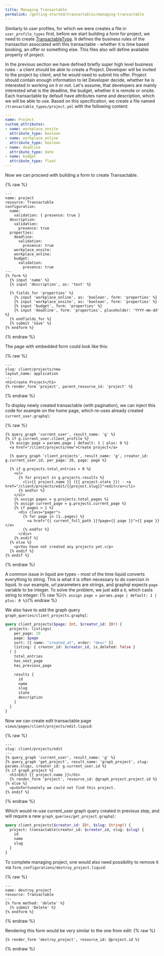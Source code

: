```yaml
---
title: Managing Transactable
permalink: /getting-started/transactables/managing-transactable
---
```


Similarly to user profiles, for which we were creates a file in `user_profile_types` first, before we start building a form for project, we need to create [TransactableType](/reference/transactable-type). It defines the business rules of the transaction associated with this transactable - whether it is time based booking, an offer or something else. This files also will define available property of project.

In the previous section we have defined briefly super high level business rules - a client should be able to create a Project. Developer will be invited to the project by client, and he would need to submit his offer. Project should contain enough information to let Developer decide, whether he is interested in working on it or not. Let's assume, that developers are mainly interested what is the deadline, the budget, whether it is remote or onsite. Each transactable by default have attributes name and description, which we will be able to use. Based on this specification, we create a file named `/transactable_types/project.yml` with the following content:

```yaml
---
name: Project
custom_attributes:
- name: workplace_onsite
  attribute_type: boolean
- name: workplace_online
  attribute_type: boolean
- name: deadline
  attribute_type: date
- name: budget
  attribute_type: float
---
```

Now we can proceed with building a form to create Transactable.

{% raw %}

```liquid
---
name: project
resource: Transactable
configuration:
  name:
    validation: { presence: true }
  description:
    validation:
      presence: true
  properties:
    deadline:
      validation:
        presence: true
    workplace_onsite:
    workplace_online:
    budget:
      validation:
        presence: true
---
{% form %}
  {% input 'name' %}
  {% input 'description', as: 'text' %}

  {% fields_for 'properties' %}
    {% input 'workplace_online', as: 'boolean', form: 'properties' %}
    {% input 'workplace_onsite', as: 'boolean', form: 'properties' %}
    {% input 'budget', form: 'properties' %}
    {% input 'deadline', form: 'properties', placeholder: 'YYYY-mm-dd' %}
  {% endfields_for %}
  {% submit 'Save' %}
{% endform %}
```

{% endraw %}

The page with embedded form could look like this:

{% raw %}

```liquid
---
slug: client/projects/new
layout_name: application
---
<h1>Create Project</h1>
{% render_form 'project', parent_resource_id: 'project' %}
```

{% endraw %}

To display newly created transactable (with pagination), we can inject this code for example on the home page, which re-uses already created `current_user.graphql`:

{% raw %}

```liquid
{% query_graph 'current_user', result_name: 'g' %}
{% if g.current_user.client_profile %}
  {% assign page = params.page | default: 1 | plus: 0 %}
  <a href="/client/projects/new">Create project</a>

  {% query_graph 'client_projects', result_name: 'g', creator_id: g.current_user.id, per_page: 20, page: page %}

  {% if g.projects.total_entries > 0 %}
    <ul>
      {% for project in g.projects.results %}
        <li>{{ project.name }} ({{ project.state }}) - <a href="/client/projects/edit/{{project.slug}}">edit</a></li>
      {% endfor %}
    </ul>
    {% assign pages = g.projects.total_pages %}
    {% assign current_page = g.projects.current_page %}
    {% if pages > 1 %}
      <div class="pager">
        {% for page in (1..pages) %}
          <a href="{{ current_full_path }}?page={{ page }}">{{ page }}</a>
        {% endfor %}
      </div>
    {% endif %}
  {% else %}
    <p>You have not created any projects yet.</p>
  {% endif %}
{% endif %}
```

{% endraw %}

A common issue in liquid are types - most of the time liquid converts everything to string. This is what it is often necessary to do coercion in liquid. In our example, url parameters are strings, and graphql expects `page` variable to be integer. To solve the problem, we just add a `0`, which casts string to integer:
{% raw %}`{% assign page = params.page | default: 1 | plus: 0 %}`{% endraw %}

We also have to add the graph query `graph_queries/client_projects.graphql`:

```graphql
query client_projects($page: Int, $creator_id: ID!) {
  projects: listings(
    per_page: 20
    page: $page
    sort: [{ name: "created_at", order: "desc" }]
    listing: { creator_id: $creator_id, is_deleted: false }
  ) {
    total_entries
    has_next_page
    has_previous_page

    results {
      id
      name
      slug
      state
      description
    }
  }
}
```

Now we can create edit transactable page `views/pages/client/projects/edit.liquid`:

{% raw %}

```liquid
---
slug: client/projects/edit
---
{% query_graph 'current_user', result_name: 'g' %}
{% query_graph 'get_project', result_name: 'graph_project', slug: params.slugs, creator_id: g.current_user.id %}
{% if graph_project %}
  <h1>Edit {{ project.name }}</h1>
  {% render_form 'project', resource_id: @graph_project.project.id %}
{% else %}
  <p>Unfortunately we could not find this project.
{% endif %}
```

{% endraw %}

Which would re-use current_user graph query created in previous step, and will require a new `graph_queries/get_project.graphql`:

```graphql
query client_projects($creator_id: ID!, $slug: String!) {
  project: transactable(creator_id: $creator_id, slug: $slug) {
    id
    name
    slug
  }
}
```

To complete managing project, one would also need possibility to remove it via `form_configurations/destroy_project.liquid`:

{% raw %}

```liquid
---
name: destroy_project
resource: Transactable
---
{% form method: 'delete' %}
  {% submit 'Delete' %}
{% endform %}
```

{% endraw %}

Rendering this form would be very similar to the one from edit:
{% raw %}

```liquid
{% render_form 'destroy_project', resource_id: @project.id %}
```

{% endraw %}
